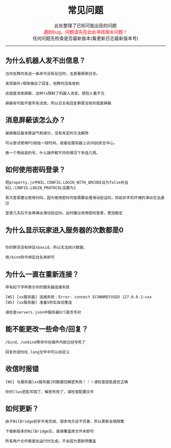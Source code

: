 # <center>  常见问题</center>
<center>
此处整理了已知可能出现的问题<br>
<font color="#FF0000">遇到bug，问题请先在此处寻找相关问题！</font><br>
任何问题先检查是否最新版本(看更新日志最新版本号)<br>
</center>

*** 

## 为什么机器人发不出信息？
```
当你在群内发送一条命令没有反应时。去查看框架日志。

发现插件/框架做出了回复，但群内没有收到

这就是消息屏蔽，这样tx限制了机器人消息，使别人看不见

屏蔽有可能不是所有消息。所以日志有回复群里没有的就是屏蔽
```
## 消息屏蔽该怎么办？
```
被屏蔽后基本靠运气和缘分，没有肯定的方法解除

可以尝试使用PCQQ挂一段时间，或者在服务器上访问QQ安全中心。

换一个等级高的号，什么插件都不开的情况下多挂几周。
```

## 如何使用密码登录？
```
把property.js中NIL.CONFIG.LOGIN_WITH_QRCODE设为false并且NIL.CONFIG.LOGIN_PROTOCOL设置为1

首次登录建议使用扫码，因为使用密码可能需要处理滑动验证码，目前非手机环境的滑动无法通过

登录几天后不会再弹出滑动验证码，此时建议改用密码登录，更加稳定
```
## 为什么显示玩家进入服务器的次数都是0
```

你的群员没有绑定xboxid，所以无法统计数据，

用/bind命令绑定白名单即可

```
## 为什么一直在重新连接？
```
带有如下字样表示你的服务器连接失败

[WS] [xx服务器] 连接失败：Error: connect ECONNREFUSED 127.0.0.1:xxx
[WS] [xx服务器] 准备5秒后自动重连

请检查servers.json中服务器Url是否写对
```

## 能不能更改一些命令/回复？
```
/bind，/unbind等命令在插件内部已经写死了

回复的语句在.lang文件中可以自定义

```

## 收信时报错

```
[WS] 与服务器[xx服务器]的数据包解密失败！！！请检查密匙是否正确

你的llws密匙写错了，解密失败了，请检查配置文件
```

## 如何更新？

```
由于NilBridge初步开发完成，很多地方还不完善，所以更新会很频繁

下载新版本的NilBridge后，直接覆盖原文件夹即可

所有用户文件都是在运行时生成，不会因为更新而覆盖
```